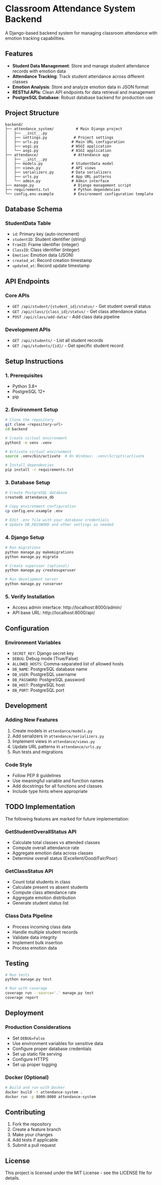 # Classroom Attendance System Backend

A Django-based backend system for managing classroom attendance with emotion tracking capabilities.

## Features

- **Student Data Management**: Store and manage student attendance records with emotion data
- **Attendance Tracking**: Track student attendance across different classes
- **Emotion Analysis**: Store and analyze emotion data in JSON format
- **RESTful APIs**: Clean API endpoints for data retrieval and management
- **PostgreSQL Database**: Robust database backend for production use

## Project Structure

```
backend/
├── attendance_system/          # Main Django project
│   ├── __init__.py
│   ├── settings.py            # Project settings
│   ├── urls.py               # Main URL configuration
│   ├── wsgi.py               # WSGI application
│   └── asgi.py               # ASGI application
├── attendance/                # Attendance app
│   ├── __init__.py
│   ├── models.py             # StudentData model
│   ├── views.py              # API views
│   ├── serializers.py        # Data serializers
│   ├── urls.py               # App URL patterns
│   └── admin.py              # Admin interface
├── manage.py                  # Django management script
├── requirements.txt           # Python dependencies
└── config.env.example         # Environment configuration template
```

## Database Schema

### StudentData Table
- `id`: Primary key (auto-increment)
- `studentID`: Student identifier (string)
- `FramID`: Frame identifier (integer)
- `ClassID`: Class identifier (integer)
- `Emotion`: Emotion data (JSON)
- `created_at`: Record creation timestamp
- `updated_at`: Record update timestamp

## API Endpoints

### Core APIs
- `GET /api/student/{student_id}/status/` - Get student overall status
- `GET /api/class/{class_id}/status/` - Get class attendance status
- `POST /api/class/add-data/` - Add class data pipeline

### Development APIs
- `GET /api/students/` - List all student records
- `GET /api/students/{id}/` - Get specific student record

## Setup Instructions

### 1. Prerequisites
- Python 3.8+
- PostgreSQL 12+
- pip

### 2. Environment Setup
```bash
# Clone the repository
git clone <repository-url>
cd backend

# Create virtual environment
python3 -m venv .venv

# Activate virtual environment
source .venv/bin/activate  # On Windows: .venv\Scripts\activate

# Install dependencies
pip install -r requirements.txt
```

### 3. Database Setup
```bash
# Create PostgreSQL database
createdb attendance_db

# Copy environment configuration
cp config.env.example .env

# Edit .env file with your database credentials
# Update DB_PASSWORD and other settings as needed
```

### 4. Django Setup
```bash
# Run migrations
python manage.py makemigrations
python manage.py migrate

# Create superuser (optional)
python manage.py createsuperuser

# Run development server
python manage.py runserver
```

### 5. Verify Installation
- Access admin interface: http://localhost:8000/admin/
- API base URL: http://localhost:8000/api/

## Configuration

### Environment Variables
- `SECRET_KEY`: Django secret key
- `DEBUG`: Debug mode (True/False)
- `ALLOWED_HOSTS`: Comma-separated list of allowed hosts
- `DB_NAME`: PostgreSQL database name
- `DB_USER`: PostgreSQL username
- `DB_PASSWORD`: PostgreSQL password
- `DB_HOST`: PostgreSQL host
- `DB_PORT`: PostgreSQL port

## Development

### Adding New Features
1. Create models in `attendance/models.py`
2. Add serializers in `attendance/serializers.py`
3. Implement views in `attendance/views.py`
4. Update URL patterns in `attendance/urls.py`
5. Run tests and migrations

### Code Style
- Follow PEP 8 guidelines
- Use meaningful variable and function names
- Add docstrings for all functions and classes
- Include type hints where appropriate

## TODO Implementation

The following features are marked for future implementation:

### GetStudentOverallStatus API
- Calculate total classes vs attended classes
- Compute overall attendance rate
- Aggregate emotion data across classes
- Determine overall status (Excellent/Good/Fair/Poor)

### GetClassStatus API
- Count total students in class
- Calculate present vs absent students
- Compute class attendance rate
- Aggregate emotion distribution
- Generate student status list

### Class Data Pipeline
- Process incoming class data
- Handle multiple student records
- Validate data integrity
- Implement bulk insertion
- Process emotion data

## Testing

```bash
# Run tests
python manage.py test

# Run with coverage
coverage run --source='.' manage.py test
coverage report
```

## Deployment

### Production Considerations
- Set `DEBUG=False`
- Use environment variables for sensitive data
- Configure proper database credentials
- Set up static file serving
- Configure HTTPS
- Set up proper logging

### Docker (Optional)
```bash
# Build and run with Docker
docker build -t attendance-system .
docker run -p 8000:8000 attendance-system
```

## Contributing

1. Fork the repository
2. Create a feature branch
3. Make your changes
4. Add tests if applicable
5. Submit a pull request

## License

This project is licensed under the MIT License - see the LICENSE file for details.

